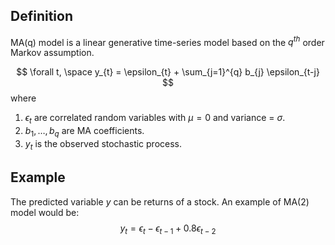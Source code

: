 ## Definition
MA(q) model is a linear generative time-series model based on the $q^{th}$ order Markov assumption.

$$ \forall t, \space y_{t} = \epsilon_{t} + \sum_{j=1}^{q} b_{j} \epsilon_{t-j} $$ where

1. $\epsilon_{t}$ are correlated random variables with $\mu = 0$ and variance = $\sigma$.
2. $b_{1}, \dots , b_{q}$ are MA coefficients. 
3. $y_t$ is the observed stochastic process. 

## Example
The predicted variable $y$ can be returns of a stock.
An example of MA(2) model would be: 
$$y_{t} = \epsilon_{t} - \epsilon_{t-1} + 0.8\epsilon_{t-2} $$
